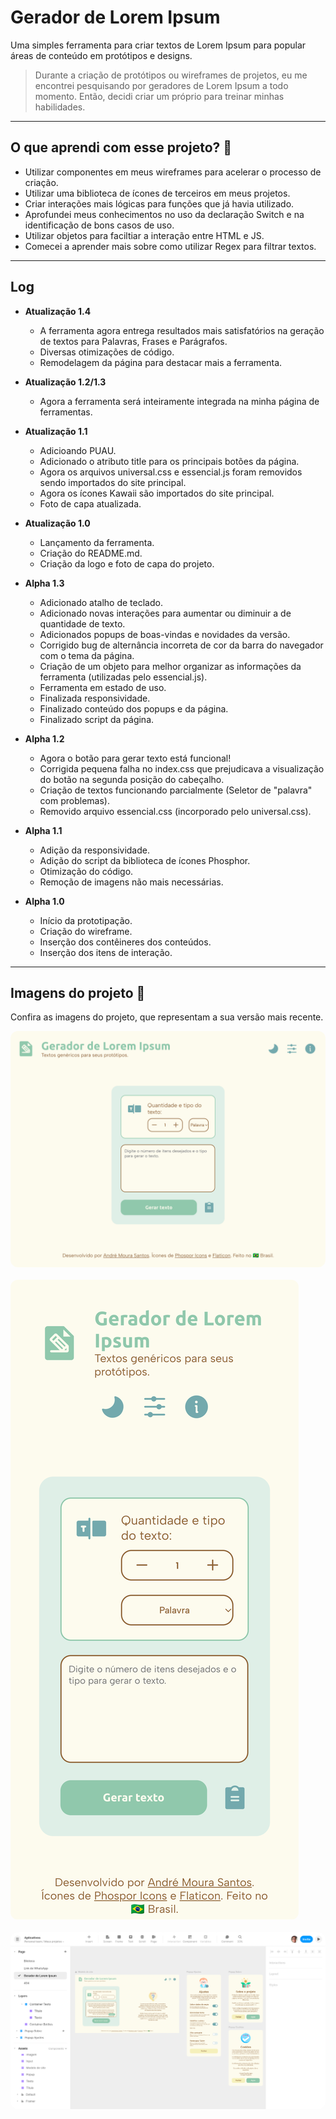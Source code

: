 # Gerador de Lorem Ipsum
Uma simples ferramenta para criar textos de Lorem Ipsum para popular áreas de conteúdo em protótipos e designs.

> Durante a criação de protótipos ou wireframes de projetos, eu me encontrei pesquisando por geradores de Lorem Ipsum a todo momento. Então, decidi criar um próprio para treinar minhas habilidades.

- - - 

## O que aprendi com esse projeto? 🎯
- Utilizar componentes em meus wireframes para acelerar o processo de criação.
- Utilizar uma biblioteca de ícones de terceiros em meus projetos.
- Criar interações mais lógicas para funções que já havia utilizado.
- Aprofundei meus conhecimentos no uso da declaração Switch e na identificação de bons casos de uso.
- Utilizar objetos para faciltiar a interação entre HTML e JS.
- Comecei a aprender mais sobre como utilizar Regex para filtrar textos.

- - - 

## Log
- **Atualização 1.4**
    - A ferramenta agora entrega resultados mais satisfatórios na geração de textos para Palavras, Frases e Parágrafos.
    - Diversas otimizações de código.
    - Remodelagem da página para destacar mais a ferramenta.

- **Atualização 1.2/1.3**
    - Agora a ferramenta será inteiramente integrada na minha página de ferramentas.

- **Atualização 1.1**
    - Adicioando PUAU.
    - Adicionado o atributo title para os principais botões da página.
    - Agora os arquivos universal.css e essencial.js foram removidos sendo importados do site principal.
    - Agora os ícones Kawaii são importados do site principal.
    - Foto de capa atualizada.

- **Atualização 1.0**
    - Lançamento da ferramenta.
    - Criação do README.md.
    - Criação da logo e foto de capa do projeto.

- **Alpha 1.3**
    - Adicionado atalho de teclado.
    - Adicionado novas interações para aumentar ou diminuir a de quantidade de texto.
    - Adicionados popups de boas-vindas e novidades da versão.
    - Corrigido bug de alternância incorreta de cor da barra do navegador com o tema da página.
    - Criação de um objeto para melhor organizar as informações da ferramenta (utilizadas pelo essencial.js).
    - Ferramenta em estado de uso.
    - Finalizada responsividade.
    - Finalizado conteúdo dos popups e da página.
    - Finalizado script da página.

- **Alpha 1.2**
    - Agora o botão para gerar texto está funcional!
    - Corrigida pequena falha no index.css que prejudicava a visualização do botão na segunda posição do cabeçalho.
    - Criação de textos funcionando parcialmente (Seletor de "palavra" com problemas).
    - Removido arquivo essencial.css (incorporado pelo universal.css).

- **Alpha 1.1**
    - Adição da responsividade.
    - Adição do script da biblioteca de ícones Phosphor.
    - Otimização do código.
    - Remoção de imagens não mais necessárias.

- **Alpha 1.0**
    - Início da prototipação.
    - Criação do wireframe.
    - Inserção dos contêineres dos conteúdos.
    - Inserção dos itens de interação.

- - -

## Imagens do projeto 📸
Confira as imagens do projeto, que representam a sua versão mais recente.

<img src="imagens/site_computador.png" style="border-radius: 12px;">
<br><br>
<img src="imagens/site_telefone.png" style="border-radius: 12px;">
<br><br>
<img src="imagens/wireframe.png" style="border-radius: 12px;">